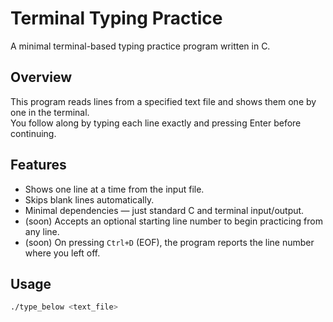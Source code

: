 # Terminal Typing Practice

A minimal terminal-based typing practice program written in C.

## Overview

This program reads lines from a specified text file and shows them one by one in the terminal.  
You follow along by typing each line exactly and pressing Enter before continuing.

## Features

- Shows one line at a time from the input file.
- Skips blank lines automatically.
- Minimal dependencies — just standard C and terminal input/output.
- (soon) Accepts an optional starting line number to begin practicing from any line.
- (soon) On pressing `Ctrl+D` (EOF), the program reports the line number where you left off.

## Usage
```bash
./type_below <text_file>

